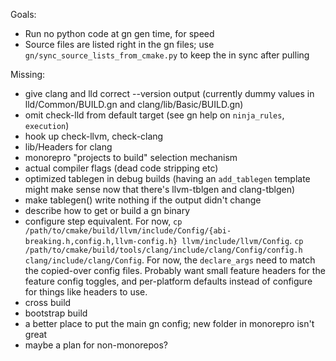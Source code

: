 Goals:
- Run no python code at gn gen time, for speed
- Source files are listed right in the gn files; use
  `gn/sync_source_lists_from_cmake.py` to keep the in sync after pulling

Missing:
- give clang and lld correct --version output (currently dummy values in
  lld/Common/BUILD.gn and clang/lib/Basic/BUILD.gn)
- omit check-lld from default target (see gn help on `ninja_rules`, `execution`)
- hook up check-llvm, check-clang
- lib/Headers for clang
- monorepro "projects to build" selection mechanism
- actual compiler flags (dead code stripping etc)
- optimized tablegen in debug builds (having an `add_tablegen` template might
  make sense now that there's llvm-tblgen and clang-tblgen)
- make tablegen() write nothing if the output didn't change
- describe how to get or build a gn binary
- configure step equivalent. For now,
  `cp /path/to/cmake/build/llvm/include/Config/{abi-breaking.h,config.h,llvm-config.h} llvm/include/llvm/Config`.
  `cp /path/to/cmake/build/tools/clang/include/clang/Config/config.h clang/include/clang/Config`.
  For now, the `declare_args` need to match the copied-over config files.
  Probably want small feature headers for the feature config toggles, and
  per-platform defaults instead of configure for things like headers to use.
- cross build
- bootstrap build
- a better place to put the main gn config; new folder in monorepro isn't great
- maybe a plan for non-monorepos?
